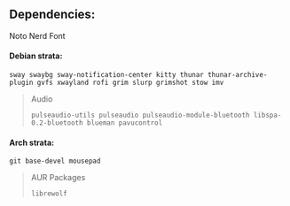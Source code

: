 ## Dependencies:
Noto Nerd Font
#### Debian strata:
```
sway swaybg sway-notification-center kitty thunar thunar-archive-plugin gvfs xwayland rofi grim slurp grimshot stow imv
```
> Audio
>```
>pulseaudio-utils pulseaudio pulseaudio-module-bluetooth libspa-0.2-bluetooth blueman pavucontrol
>```
#### Arch strata:
```
git base-devel mousepad
```
>AUR Packages
>```
>librewolf
>```
